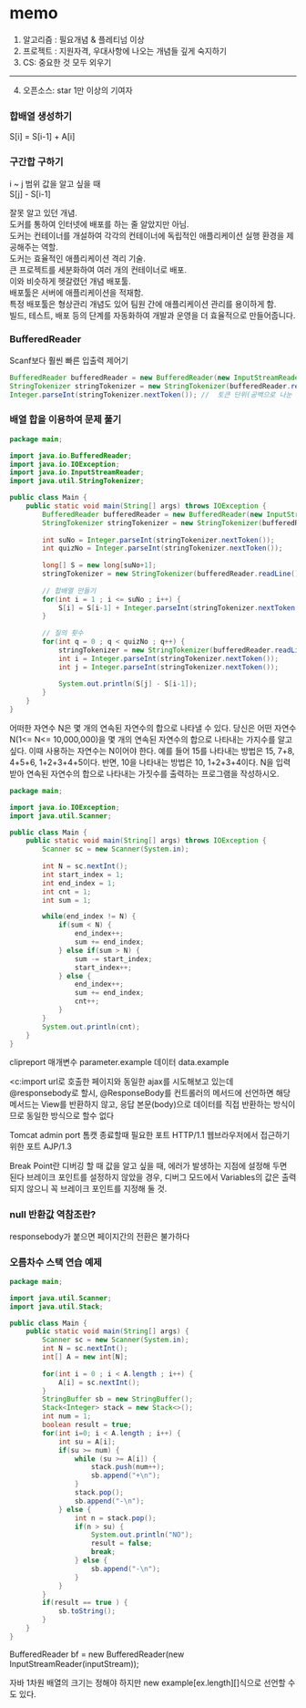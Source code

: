memo
===
1. 알고리즘 : 필요개념 & 플레티넘 이상
2. 프로젝트 : 지원자격, 우대사항에 나오는 개념들 깊게 숙지하기
3. CS: 중요한 것 모두 외우기
----------------------------------------------------  
4. 오픈소스: star 1만 이상의 기여자  

### 합배열 생성하기
S[i] = S[i-1] + A[i]
### 구간합 구하기
i ~ j 범위 값을 알고 싶을 때  
S[j] - S[i-1]

잘못 알고 있던 개념.  
도커를 통하여 인터넷에 배포를 하는 줄 알았지만 아님.  
도커는 컨테이너를 개설하여 각각의 컨테이너에 독립적인 애플리케이션 실행 환경을 제공해주는 역할.  
도커는 효율적인 애플리케이션 격리 기술.  
큰 프로젝트를 세분화하여 여러 개의 컨테이너로 배포.  
이와 비슷하게 헷갈렸던 개념 배포툴.  
배포툴은 서버에 애플리케이션을 적재함.  
특정 배포툴은 형상관리 개념도 있어 팀원 간에 애플리케이션 관리를 용이하게 함.  
빌드, 테스트, 배포 등의 단계를 자동화하여 개발과 운영을 더 효율적으로 만들어줍니다.

### BufferedReader
Scanf보다 훨씬 빠른 입출력 제어기  
```java
BufferedReader bufferedReader = new BufferedReader(new InputStreamReader(System.in)); // 입력 받음
StringTokenizer stringTokenizer = new StringTokenizer(bufferedReader.readLine()); // bufferedReader.readLine()을 사용하여 한 줄의 문자열을 읽음. StringTokenizer를 사용하여 공백을 기준으로 문자열을 나눔.
Integer.parseInt(stringTokenizer.nextToken()); //  토큰 단위(공백으로 나눈 단어)로 문자열을 반환.
```
### 배열 합을 이용하여 문제 풀기
```java
package main;

import java.io.BufferedReader;
import java.io.IOException;
import java.io.InputStreamReader;
import java.util.StringTokenizer;

public class Main {
    public static void main(String[] args) throws IOException {
        BufferedReader bufferedReader = new BufferedReader(new InputStreamReader(System.in));
        StringTokenizer stringTokenizer = new StringTokenizer(bufferedReader.readLine());
        
        int suNo = Integer.parseInt(stringTokenizer.nextToken());
        int quizNo = Integer.parseInt(stringTokenizer.nextToken());
        
        long[] S = new long[suNo+1];
        stringTokenizer = new StringTokenizer(bufferedReader.readLine());
        
        // 합배열 만들기
        for(int i = 1 ; i <= suNo ; i++) {
            S[i] = S[i-1] + Integer.parseInt(stringTokenizer.nextToken());
        }
        
        // 질의 횟수
        for(int q = 0 ; q < quizNo ; q++) {
            stringTokenizer = new StringTokenizer(bufferedReader.readLine());
            int i = Integer.parseInt(stringTokenizer.nextToken());
            int j = Integer.parseInt(stringTokenizer.nextToken());
            
            System.out.println(S[j] - S[i-1]);
        }
    }
}
```
어떠한 자연수 N은 몇 개의 연속된 자연수의 합으로 나타낼 수 있다. 당신은 어떤 자연수 N(1<= N<= 10,000,000)을 몇 개의 연속된 자연수의
합으로 나타내는 가지수를 알고 싶다. 이때 사용하는 자연수는 N이어야 한다. 예를 들어 15를 나타내는 방법은 15, 7+8, 4+5+6, 1+2+3+4+5이다. 반면, 10을 나타내는 방법은 10, 1+2+3+4이다. N을 입력받아 연속된 자연수의 합으로 나타내는 가짓수를 출력하는 프로그램을 작성하시오.
```java
package main;

import java.io.IOException;
import java.util.Scanner;

public class Main {
    public static void main(String[] args) throws IOException {
        Scanner sc = new Scanner(System.in);
        
        int N = sc.nextInt();
        int start_index = 1;
        int end_index = 1;
        int cnt = 1;
        int sum = 1;

        while(end_index != N) {
            if(sum < N) {
                end_index++;
                sum += end_index;
            } else if(sum > N) {
                sum -= start_index;
                start_index++;
            } else {
                end_index++;
                sum += end_index;
                cnt++;
            }
        }
        System.out.println(cnt);
    }
}
```
clipreport
매개변수 parameter.example 데이터 data.example

<c:import url로 호출한 페이지와 동일한 ajax를 시도해보고 있는데 @responsebody로 할시,
@ResponseBody를 컨트롤러의 메서드에 선언하면 해당 메서드는 View를 반환하지 않고, 응답 본문(body)으로 데이터를 직접 반환하는 방식이므로 동일한 방식으로 할수 없다

Tomcat admin port 톰캣 종료할때 필요한 포트
HTTP/1.1 웹브라우저에서 접근하기 위한 포트
AJP/1.3  

Break Point란 디버깅 할 때 값을 알고 싶을 때, 에러가 발생하는 지점에 설정해 두면 된다 브레이크 포인트를 설정하지 않았을 경우, 디버그 모드에서 Variables의 값은 출력되지 않으니 꼭 브레이크 포인트를 지정해 둘 것. 

### null 반환값 역참조란?
responsebody가 붙으면 페이지간의 전환은 불가하다

### 오름차수 스택 연습 예제
```java
package main;

import java.util.Scanner;
import java.util.Stack;

public class Main {
    public static void main(String[] args) {
        Scanner sc = new Scanner(System.in);
        int N = sc.nextInt();
        int[] A = new int[N];
        
        for(int i = 0 ; i < A.length ; i++) {
            A[i] = sc.nextInt();
        }
        StringBuffer sb = new StringBuffer();
        Stack<Integer> stack = new Stack<>();
        int num = 1;
        boolean result = true;
        for(int i=0; i < A.length ; i++) {
            int su = A[i];
            if(su >= num) {
                while (su >= A[i]) {
                    stack.push(num++);
                    sb.append("+\n");
                }
                stack.pop();
                sb.append("-\n");
            } else {
                int n = stack.pop();
                if(n > su) {
                    System.out.println("NO");
                    result = false;
                    break;
                } else {
                    sb.append("-\n");
                }
            }
        } 
        if(result == true ) {
            sb.toString();
        }
    }
}
```
BufferedReader bf = new BufferedReader(new InputStreamReader(inputStream));

자바 1차원 배열의 크기는 정해야 하지만 new example[ex.length][]식으로 선언할 수도 있다.

